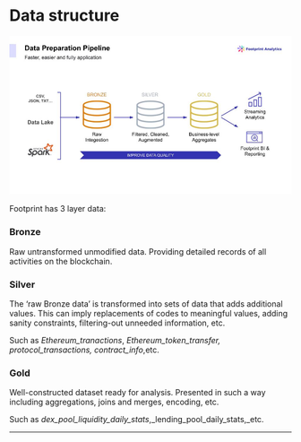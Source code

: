 # Data structure

![Footprint data layer](<../../.gitbook/assets/Footprint data layer.jpg>)

Footprint has 3 layer data:

### **Bronze**

Raw untransformed unmodified data. Providing detailed records of all activities on the blockchain.

### **Silver**

The ‘raw Bronze data’ is transformed into sets of data that adds additional values. This can imply replacements of codes to meaningful values, adding sanity constraints, filtering-out unneeded information, etc.

Such as _Ethereum\_tranactions_, _Ethereum\_token\_transfer,_ _protocol\_transactions, contract\_info_,etc.

### **Gold**

Well-constructed dataset ready for analysis. Presented in such a way including aggregations, joins and merges, encoding, etc.

Such as _dex\_pool\_liquidity\_daily\_stats_,\_lending\_pool\_daily\_stats,\_etc.

***
